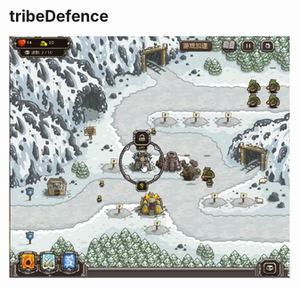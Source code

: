 tribeDefence
===============

![Aaron Swartz](https://raw.githubusercontent.com/tommypan/tribeDefence/master/td.png)
